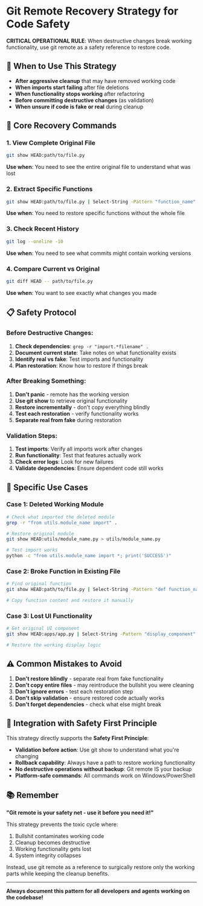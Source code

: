 # Git Remote Recovery Strategy for Code Safety

**CRITICAL OPERATIONAL RULE**: When destructive changes break working functionality, use git remote as a safety reference to restore code.

## 🚨 **When to Use This Strategy**

- **After aggressive cleanup** that may have removed working code
- **When imports start failing** after file deletions
- **When functionality stops working** after refactoring
- **Before committing destructive changes** (as validation)
- **When unsure if code is fake or real** during cleanup

## 🔧 **Core Recovery Commands**

### **1. View Complete Original File**
```bash
git show HEAD:path/to/file.py
```
**Use when**: You need to see the entire original file to understand what was lost

### **2. Extract Specific Functions**
```bash
git show HEAD:path/to/file.py | Select-String -Pattern "function_name" -Context 50
```
**Use when**: You need to restore specific functions without the whole file

### **3. Check Recent History**
```bash
git log --oneline -10
```
**Use when**: You need to see what commits might contain working versions

### **4. Compare Current vs Original**
```bash
git diff HEAD -- path/to/file.py
```
**Use when**: You want to see exactly what changes you made

## 📋 **Safety Protocol**

### **Before Destructive Changes:**
1. **Check dependencies**: `grep -r "import.*filename" .`
2. **Document current state**: Take notes on what functionality exists
3. **Identify real vs fake**: Test imports and functionality
4. **Plan restoration**: Know how to restore if things break

### **After Breaking Something:**
1. **Don't panic** - remote has the working version
2. **Use git show** to retrieve original functionality
3. **Restore incrementally** - don't copy everything blindly
4. **Test each restoration** - verify functionality works
5. **Separate real from fake** during restoration

### **Validation Steps:**
1. **Test imports**: Verify all imports work after changes
2. **Run functionality**: Test that features actually work
3. **Check error logs**: Look for new failures
4. **Validate dependencies**: Ensure dependent code still works

## 🎯 **Specific Use Cases**

### **Case 1: Deleted Working Module**
```bash
# Check what imported the deleted module
grep -r "from utils.module_name import" .

# Restore original module
git show HEAD:utils/module_name.py > utils/module_name.py

# Test import works
python -c "from utils.module_name import *; print('SUCCESS')"
```

### **Case 2: Broke Function in Existing File**
```bash
# Find original function
git show HEAD:path/to/file.py | Select-String -Pattern "def function_name" -Context 30

# Copy function content and restore it manually
```

### **Case 3: Lost UI Functionality**
```bash
# Get original UI component
git show HEAD:apps/app.py | Select-String -Pattern "display_component" -Context 100

# Restore the working display logic
```

## ⚠️ **Common Mistakes to Avoid**

1. **Don't restore blindly** - separate real from fake functionality
2. **Don't copy entire files** - may reintroduce the bullshit you were cleaning
3. **Don't ignore errors** - test each restoration step
4. **Don't skip validation** - ensure restored code actually works
5. **Don't forget dependencies** - check what else might break

## 🔄 **Integration with Safety First Principle**

This strategy directly supports the **Safety First Principle**:

- **Validation before action**: Use git show to understand what you're changing
- **Rollback capability**: Always have a path to restore working functionality  
- **No destructive operations without backup**: Git remote IS your backup
- **Platform-safe commands**: All commands work on Windows/PowerShell

## 📚 **Remember**

**"Git remote is your safety net - use it before you need it!"**

This strategy prevents the toxic cycle where:
1. Bullshit contaminates working code
2. Cleanup becomes destructive  
3. Working functionality gets lost
4. System integrity collapses

Instead, use git remote as a reference to surgically restore only the working parts while keeping the cleanup benefits.

---

**Always document this pattern for all developers and agents working on the codebase!**
